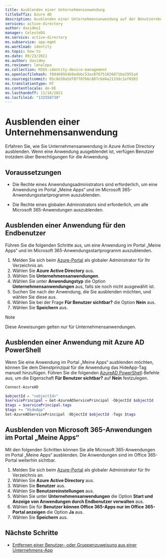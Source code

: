 ```yaml
---
title: Ausblenden einer Unternehmensanwendung
titleSuffix: Azure AD
description: Ausblenden einer Unternehmensanwendung auf der Benutzeroberfläche in Zugriffsbereichen von Azure Active Directory oder Microsoft 365-Anwendungsstartprogrammen.
services: active-directory
author: davidmu1
manager: CelesteDG
ms.service: active-directory
ms.subservice: app-mgmt
ms.workload: identity
ms.topic: how-to
ms.date: 09/23/2021
ms.author: davidmu
ms.reviewer: lenalepa
ms.collection: M365-identity-device-management
ms.openlocfilehash: f80469924b9a4bbc53ac076751026071be2955ad
ms.sourcegitcommit: 05c8e50a5df87707b6c687c6d4a2133dc1af6583
ms.translationtype: HT
ms.contentlocale: de-DE
ms.lasthandoff: 11/16/2021
ms.locfileid: "132550739"
---
```

# <a name="hide-an-enterprise-application"></a>Ausblenden einer Unternehmensanwendung

Erfahren Sie, wie Sie Unternehmensanwendung in Azure Active Directory ausblenden. Wenn eine Anwendung ausgeblendet ist, verfügen Benutzer trotzdem über Berechtigungen für die Anwendung.

## <a name="prerequisites"></a>Voraussetzungen

- Die Rechte eines Anwendungsadministrators sind erforderlich, um eine Anwendung im Portal „Meine Apps“ und im Microsoft 365-Anwendungsstartprogramm auszublenden.

- Die Rechte eines globalen Administrators sind erforderlich, um alle Microsoft 365-Anwendungen auszublenden.

## <a name="hide-an-application-from-the-end-user"></a>Ausblenden einer Anwendung für den Endbenutzer

Führen Sie die folgenden Schritte aus, um eine Anwendung im Portal „Meine Apps“ und im Microsoft 365-Anwendungsstartprogramm auszublenden.

1. Melden Sie sich beim [Azure-Portal](https://portal.azure.com) als globaler Administrator für Ihr Verzeichnis an.
1. Wählen Sie **Azure Active Directory** aus.
1. Wählen Sie **Unternehmensanwendungen**.
1. Wählen Sie unter **Anwendungstyp** die Option **Unternehmensanwendungen** aus, falls sie noch nicht ausgewählt ist.
1. Suchen Sie nach der Anwendung, die Sie ausblenden möchten, und wählen Sie diese aus.
1. Wählen Sie bei der Frage **Für Benutzer sichtbar?** die Option **Nein** aus.
1. Wählen Sie **Speichern** aus.

> [!NOTE]
> Diese Anweisungen gelten nur für Unternehmensanwendungen.

## <a name="use-azure-ad-powershell-to-hide-an-application"></a>Ausblenden einer Anwendung mit Azure AD PowerShell

Wenn Sie eine Anwendung im Portal „Meine Apps“ ausblenden möchten, können Sie dem Dienstprinzipal für die Anwendung das HideApp-Tag manuell hinzufügen. Führen Sie die folgenden [AzureAD PowerShell](/powershell/module/azuread/#service_principals)-Befehle aus, um die Eigenschaft **Für Benutzer sichtbar?** auf **Nein** festzulegen.

```PowerShell
Connect-AzureAD

$objectId = "<objectId>"
$servicePrincipal = Get-AzureADServicePrincipal -ObjectId $objectId
$tags = $servicePrincipal.tags
$tags += "HideApp"
Set-AzureADServicePrincipal -ObjectId $objectId -Tags $tags
```

## <a name="hide-microsoft-365-applications-from-the-my-apps-portal"></a>Ausblenden von Microsoft 365-Anwendungen im Portal „Meine Apps“

Mit den folgenden Schritten können Sie alle Microsoft 365-Anwendungen im Portal „Meine Apps“ ausblenden. Die Anwendungen sind im Office 365-Portal weiterhin sichtbar.

1. Melden Sie sich beim [Azure-Portal](https://portal.azure.com) als globaler Administrator für Ihr Verzeichnis an.
1. Wählen Sie **Azure Active Directory** aus.
1. Wählen Sie **Benutzer** aus.
1. Wählen Sie **Benutzereinstellungen** aus.
1. Wählen Sie unter **Unternehmensanwendungen** die Option **Start und Anzeige von Anwendungen durch Endbenutzer verwalten** aus.
1. Wählen Sie für **Benutzer können Office 365-Apps nur im Office 365-Portal anzeigen** die Option **Ja** aus.
1. Wählen Sie **Speichern** aus.

## <a name="next-steps"></a>Nächste Schritte

- [Entfernen einer Benutzer- oder Gruppenzuweisung aus einer Unternehmens-App](./assign-user-or-group-access-portal.md)
